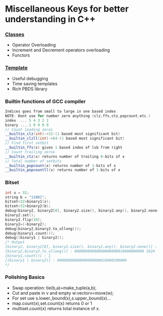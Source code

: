 # Miscellaneous Keys for better understanding in C++

### [Classes](https://github.com/ritiksingla/Competitive-Programming-Notebook/blob/master/Miscellaneous/classes.cpp)
- Operator Overloading
- Increment and Decrement operators overloading
- Functors

### [Template](https://github.com/ritiksingla/Competitive-Programming-Notebook/blob/master/Miscellaneous/template.cpp)
- Useful debugging
- Time saving templates
- Rich PBDS library

### Builtin functions of GCC compiler
```cpp
Indices goes from small to large in one based index
NOTE: Dont use for number zero anything (clz,ffs,ctz,popcount,etc.)
index  ... 5 4 3 2 1
binary ....1 0 0 0 0
// Count leading zeros
__builtin_clz(int)->32-(1 based most significant bit)
__builtin_clzll(int)->64-(1 based most significant bit)
// Find first setbit
__builtin_ffs(x) gives 1 based index of lsb from right
// Count trailing zeros
__builtin_ctz(x) returns number of trailing 0-bits of x
// Total number of setbits
__builtin_popcount(x) returns number of 1-bits of x
__builtin_popcountll(x) returns number of 1-bits of x
```

 ### Bitset
```cpp
int x = 32;
string b = "11001";
bitset<32>binary1(x);
bitset<32>binary2(b);
debug(binary2, binary2[0], binary2.size(), binary2.any(), binary2.none());
binary2.set();
binary2.flip(10);
binary2=(~binary2);
debug(binary2,binary2.to_ullong());
debug(binary1.count());
debug((binary1 | binary2));
/* Output
[binary2, binary2[0], binary2.size(), binary2.any(), binary2.none()] : 00000000000000000000000000011001 1 32 1 0 
[binary2,binary2.to_ullong()] : 00000000000000000000010000000000 1024 
[binary1.count()] : 1 
[(binary1 | binary2)] : 00000000000000000000010000100000
*/
```

### Polishing Basics
- Swap operation: tie(b,a)=make_tuple(a,b);
- Cut and paste in v and empty w:vector<int>v=move(w);
- For set use s.lower_bound(x),s.upper_bound(x)...
- map.count(x),set.count(x) returns 0 or 1 
- multiset.count(x) returns total instance of x.